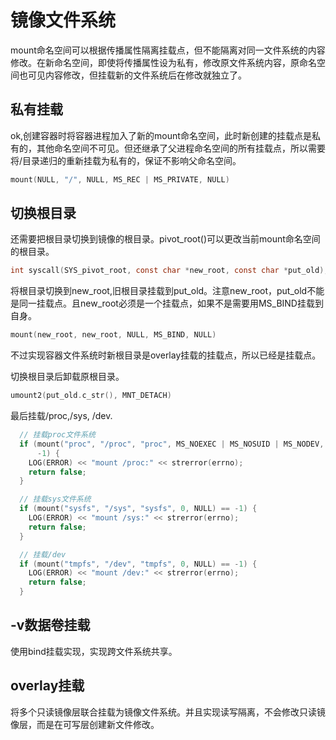 # 镜像文件系统

mount命名空间可以根据传播属性隔离挂载点，但不能隔离对同一文件系统的内容修改。在新命名空间，即使将传播属性设为私有，修改原文件系统内容，原命名空间也可见内容修改，但挂载新的文件系统后在修改就独立了。

## 私有挂载

ok,创建容器时将容器进程加入了新的mount命名空间，此时新创建的挂载点是私有的，其他命名空间不可见。但还继承了父进程命名空间的所有挂载点，所以需要将/目录递归的重新挂载为私有的，保证不影响父命名空间。

```C
mount(NULL, "/", NULL, MS_REC | MS_PRIVATE, NULL)
```

## 切换根目录

还需要把根目录切换到镜像的根目录。pivot_root()可以更改当前mount命名空间的根目录。

```C
int syscall(SYS_pivot_root, const char *new_root, const char *put_old);
```

将根目录切换到new_root,旧根目录挂载到put_old。注意new_root，put_old不能是同一挂载点。且new_root必须是一个挂载点，如果不是需要用MS_BIND挂载到自身。

```c
mount(new_root, new_root, NULL, MS_BIND, NULL)
```

不过实现容器文件系统时新根目录是overlay挂载的挂载点，所以已经是挂载点。

切换根目录后卸载原根目录。

```c
umount2(put_old.c_str(), MNT_DETACH)
```

最后挂载/proc,/sys, /dev.

```c
  // 挂载proc文件系统
  if (mount("proc", "/proc", "proc", MS_NOEXEC | MS_NOSUID | MS_NODEV, NULL) ==
      -1) {
    LOG(ERROR) << "mount /proc:" << strerror(errno);
    return false;
  }

  // 挂载sys文件系统
  if (mount("sysfs", "/sys", "sysfs", 0, NULL) == -1) {
    LOG(ERROR) << "mount /sys:" << strerror(errno);
    return false;
  }

  // 挂载/dev
  if (mount("tmpfs", "/dev", "tmpfs", 0, NULL) == -1) {
    LOG(ERROR) << "mount /dev:" << strerror(errno);
    return false;
  }
```

## -v数据卷挂载

使用bind挂载实现，实现跨文件系统共享。

## overlay挂载

将多个只读镜像层联合挂载为镜像文件系统。并且实现读写隔离，不会修改只读镜像层，而是在可写层创建新文件修改。

